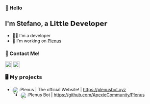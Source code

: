 ### 🖖 Hello

## I'm Stefano, a 𝗟𝗶𝘁𝘁𝗹𝗲 𝗗𝗲𝘃𝗲𝗹𝗼𝗽𝗲𝗿

- 👨‍💻 I'm a developer
- 🧡 I'm working on [Plenus](https://github.com/ApexieCommunity/Plenus)

### 📱 Contact Me!
[<img align="left" alt="Discord" width="22px" src="https://cdn.jsdelivr.net/npm/simple-icons@v3/icons/discord.svg" />](https://discord.gg/95H7MySdHh)
[<img align="left" alt="Email" width="22px" src="https://cdn.jsdelivr.net/npm/simple-icons@v3/icons/gmail.svg" />](https://mailhide.io/e/mFtWxPfo)

<br />

### 🖥️ 𝗠𝘆 𝗽𝗿𝗼𝗷𝗲𝗰𝘁𝘀
- [<img style="border-radius: 50%;" align="left" alt="Plenus website!" width="23px" src="https://plenusbot.xyz" />](https://plenusbot.xyz) Plenus | The official Website! | https://plenusbot.xyz
- [<img style="border-radius: 50%;" align="left" alt="Poxie" width="23px" src="https://cdn.discordapp.com/emojis/927229767604903977" />](http://www.poxiebot.tk) Plenus Bot | https://github.com/ApexieCommunity/Plenus
